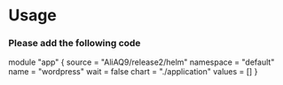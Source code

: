 # Usage

### Please add the following code 

module "app" {
  source    = "AliAQ9/release2/helm"
  namespace = "default"
  name      = "wordpress"
  wait      = false
  chart     = "./application"
  values = []
}
